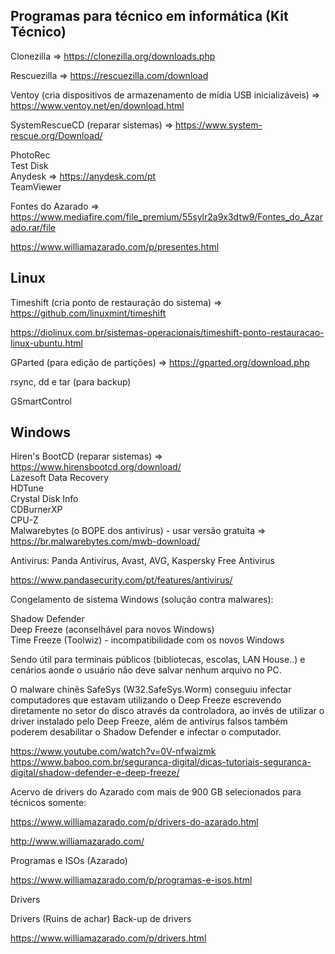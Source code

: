 ## Programas para técnico em informática (Kit Técnico)


Clonezilla  => https://clonezilla.org/downloads.php

Rescuezilla => https://rescuezilla.com/download

Ventoy (cria dispositivos de armazenamento de mídia USB inicializáveis) => https://www.ventoy.net/en/download.html

SystemRescueCD (reparar sistemas) => https://www.system-rescue.org/Download/  <br>

PhotoRec  <br>
Test Disk  <br>
Anydesk => https://anydesk.com/pt  <br>
TeamViewer <br>

Fontes do Azarado => https://www.mediafire.com/file_premium/55sylr2a9x3dtw9/Fontes_do_Azarado.rar/file

https://www.williamazarado.com/p/presentes.html


## Linux

Timeshift (cria ponto de restauração do sistema) => https://github.com/linuxmint/timeshift

https://diolinux.com.br/sistemas-operacionais/timeshift-ponto-restauracao-linux-ubuntu.html

GParted (para edição de partições) => https://gparted.org/download.php

rsync, dd e tar (para backup)

GSmartControl


## Windows

Hiren's BootCD (reparar sistemas) => https://www.hirensbootcd.org/download/  <br>
Lazesoft Data Recovery  <br>
HDTune  <br>
Crystal Disk Info  <br>
CDBurnerXP  <br>
CPU-Z  <br>
Malwarebytes (o BOPE dos antivírus) - usar versão gratuita => https://br.malwarebytes.com/mwb-download/  <br>

Antivirus: Panda Antivírus, Avast, AVG, Kaspersky Free Antivirus

https://www.pandasecurity.com/pt/features/antivirus/


Congelamento de sistema Windows (solução contra malwares):  <br>

Shadow Defender <br>
Deep Freeze (aconselhável para novos Windows) <br>
Time Freeze (Toolwiz) - incompatibilidade com os novos Windows  <br>

Sendo útil para terminais públicos (bibliotecas, escolas, LAN House..) e cenários aonde o usuário não deve salvar nenhum arquivo no PC. 

O malware chinês SafeSys (W32.SafeSys.Worm) conseguiu infectar computadores que estavam utilizando o Deep Freeze escrevendo 
diretamente no setor do disco através da controladora, ao invés de utilizar o driver instalado pelo Deep Freeze, além de 
antivírus falsos também poderem desabilitar o Shadow Defender e infectar o computador. 


https://www.youtube.com/watch?v=0V-nfwaizmk 
https://www.baboo.com.br/seguranca-digital/dicas-tutoriais-seguranca-digital/shadow-defender-e-deep-freeze/ 


Acervo de drivers do Azarado com mais de 900 GB selecionados para técnicos somente: 

https://www.williamazarado.com/p/drivers-do-azarado.html 

http://www.williamazarado.com/ 


Programas e ISOs (Azarado)

https://www.williamazarado.com/p/programas-e-isos.html


Drivers

Drivers (Ruins de achar) 
Back-up de drivers 

https://www.williamazarado.com/p/drivers.html
